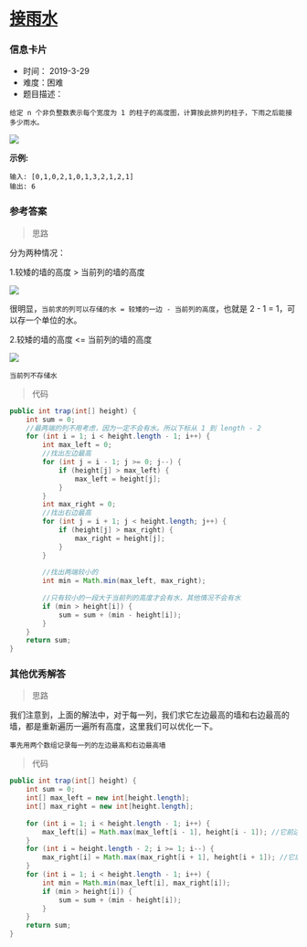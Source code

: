 # [接雨水](https://leetcode-cn.com/problems/trapping-rain-water/)

### 信息卡片

- 时间： 2019-3-29
- 难度：困难
- 题目描述：

```
给定 n 个非负整数表示每个宽度为 1 的柱子的高度图，计算按此排列的柱子，下雨之后能接多少雨水。
```

![](https://assets.leetcode-cn.com/aliyun-lc-upload/uploads/2018/10/22/rainwatertrap.png)



**示例:**

```
输入: [0,1,0,2,1,0,1,3,2,1,2,1]
输出: 6
```



### 参考答案

> 思路

分为两种情况：

1.较矮的墙的高度 > 当前列的墙的高度 

![](https://pic.leetcode-cn.com/542754f4431d93141920185252aee31664a96dd17285b92dfe390e9e977bebb1-image.png)

很明显，`当前求的列可以存储的水 = 较矮的一边 - 当前列的高度`，也就是 2 - 1 = 1，可以存一个单位的水。 





2.较矮的墙的高度 <= 当前列的墙的高度 

![](https://pic.leetcode-cn.com/19a50c8f4125c01349ad32d069f564b51fbb4347fd91eae079b6ec1a46c1ccee-image.png)

`当前列不存储水`



> 代码

```java
public int trap(int[] height) {
    int sum = 0;
    //最两端的列不用考虑，因为一定不会有水。所以下标从 1 到 length - 2
    for (int i = 1; i < height.length - 1; i++) {
        int max_left = 0;
        //找出左边最高
        for (int j = i - 1; j >= 0; j--) {
            if (height[j] > max_left) {
                max_left = height[j];
            }
        }
        int max_right = 0;
        //找出右边最高
        for (int j = i + 1; j < height.length; j++) {
            if (height[j] > max_right) {
                max_right = height[j];
            }
        }
        
        //找出两端较小的
        int min = Math.min(max_left, max_right);
        
        //只有较小的一段大于当前列的高度才会有水，其他情况不会有水
        if (min > height[i]) {
            sum = sum + (min - height[i]);
        }
    }
    return sum;
}

```



### 其他优秀解答

> 思路

我们注意到，上面的解法中，对于每一列，我们求它左边最高的墙和右边最高的墙，都是重新遍历一遍所有高度，这里我们可以优化一下。

`事先用两个数组记录每一列的左边最高和右边最高墙`



> 代码

```java
public int trap(int[] height) {
    int sum = 0;
    int[] max_left = new int[height.length];
    int[] max_right = new int[height.length];
    
    for (int i = 1; i < height.length - 1; i++) {
        max_left[i] = Math.max(max_left[i - 1], height[i - 1]); //它前边的墙的左边的最高高度和它前边的墙的高度选一个较大的，就是当前列左边最高的墙了。
    }
    for (int i = height.length - 2; i >= 1; i--) {
        max_right[i] = Math.max(max_right[i + 1], height[i + 1]); //它后边的墙的右边的最高高度和它后边的墙的高度选一个较大的，就是当前列右边最高的墙了。
    }
    for (int i = 1; i < height.length - 1; i++) {
        int min = Math.min(max_left[i], max_right[i]);
        if (min > height[i]) {
            sum = sum + (min - height[i]);
        }
    }
    return sum;
}

```

